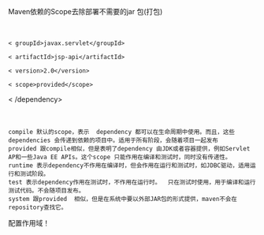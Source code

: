  Maven依赖的Scope去除部署不需要的jar 包(打包)

　<dependency>

    < groupId>javax.servlet</groupId>

    < artifactId>jsp-api</artifactId>

    < version>2.0</version>

    < scope>provided</scope>

   < /dependency>

　

    compile 默认的scope，表示  dependency 都可以在生命周期中使用。而且，这些dependencies 会传递到依赖的项目中。适用于所有阶段，会随着项目一起发布 
    provided 跟compile相似，但是表明了dependency 由JDK或者容器提供，例如Servlet  AP和一些Java EE APIs。这个scope 只能作用在编译和测试时，同时没有传递性。         
    runtime 表示dependency不作用在编译时，但会作用在运行和测试时，如JDBC驱动，适用运行和测试阶段。 
    test 表示dependency作用在测试时，不作用在运行时。  只在测试时使用，用于编译和运行测试代码。不会随项目发布。 
    system 跟provided  相似，但是在系统中要以外部JAR包的形式提供，maven不会在repository查找它。

配置作用域！
